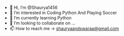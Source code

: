 - 👋 Hi, I’m @Shaurya1456
- 👀 I’m interested in Coding Python And Playing Soccer
- 🌱 I’m currently learning Python
- 💞️ I’m looking to collaborate on ...
- 📫 How to reach me -> shauryaandswaraa@gmail.com

<!---
Shaurya1456/Shaurya1456 is a ✨ special ✨ repository because its `README.md` (this file) appears on your GitHub profile.
You can click the Preview link to take a look at your changes.
--->

